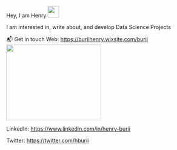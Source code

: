 Hey, I am Henry <img src="https://raw.githubusercontent.com/MartinHeinz/MartinHeinz/master/wave.gif" width="30px">

I am interested in, write about, and develop Data Science Projects

 📬 Get in touch
Web: https://buriihenry.wixsite.com/burii   <img src="https://user-images.githubusercontent.com/19470424/124124429-14d3e700-da81-11eb-9cc9-aecd4753ae9e.gif" width="250" height="200">                          

LinkedIn: https://www.linkedin.com/in/henry-burii

Twitter: https://twitter.com/hburii 
